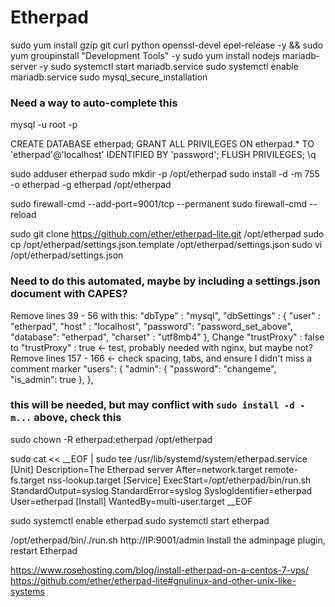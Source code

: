 # Etherpad

sudo yum install gzip git curl python openssl-devel epel-release -y && sudo yum groupinstall "Development Tools" -y
sudo yum install nodejs mariadb-server -y
sudo systemctl start mariadb.service
sudo systemctl enable mariadb.service
sudo mysql_secure_installation
### Need a way to auto-complete this
mysql -u root -p

CREATE DATABASE etherpad;
GRANT ALL PRIVILEGES ON etherpad.* TO 'etherpad'@'localhost' IDENTIFIED BY 'password';
FLUSH PRIVILEGES;
\q

sudo adduser etherpad 
sudo mkdir -p /opt/etherpad 
sudo install -d -m 755 -o etherpad -g etherpad /opt/etherpad 

sudo firewall-cmd --add-port=9001/tcp --permanent
sudo firewall-cmd --reload

sudo git clone https://github.com/ether/etherpad-lite.git /opt/etherpad
sudo cp /opt/etherpad/settings.json.template /opt/etherpad/settings.json
sudo vi /opt/etherpad/settings.json
### Need to do this automated, maybe by including a settings.json document with CAPES?
Remove lines 39 - 56 with this:
  "dbType" : "mysql",
  "dbSettings" : {
                   "user"    : "etherpad",
                   "host"    : "localhost",
                   "password": "password_set_above",
                   "database": "etherpad",
                   "charset" : "utf8mb4"
                 },
Change "trustProxy" : false to "trustProxy" : true <- test, probably needed with nginx, but maybe not?
Remove lines 157 - 166 <- check spacing, tabs, and ensure I didn't miss a comment marker
      "users": {
        "admin": {
        "password": "changeme",
        "is_admin": true
      },
    },

### this will be needed, but may conflict with `sudo install -d -m...` above, check this
sudo chown -R etherpad:etherpad /opt/etherpad

sudo cat << __EOF | sudo tee /usr/lib/systemd/system/etherpad.service
[Unit]
Description=The Etherpad server
After=network.target remote-fs.target nss-lookup.target
[Service]
ExecStart=/opt/etherpad/bin/run.sh
StandardOutput=syslog
StandardError=syslog
SyslogIdentifier=etherpad
User=etherpad
[Install]
WantedBy=multi-user.target
__EOF

sudo systemctl enable etherpad
sudo systemctl start etherpad



/opt/etherpad/bin/./run.sh
http://IP:9001/admin
Install the adminpage plugin, restart Etherpad

https://www.rosehosting.com/blog/install-etherpad-on-a-centos-7-vps/
https://github.com/ether/etherpad-lite#gnulinux-and-other-unix-like-systems
